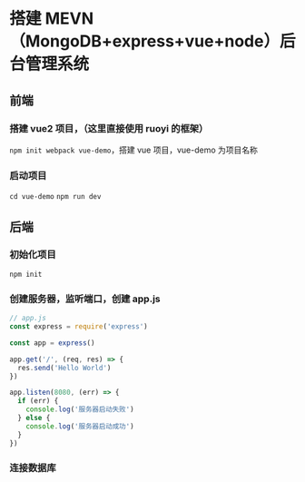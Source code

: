 # 搭建 MEVN（MongoDB+express+vue+node）后台管理系统

## 前端

### 搭建 vue2 项目，（这里直接使用 ruoyi 的框架）

`npm init webpack vue-demo`，搭建 vue 项目，vue-demo 为项目名称

### 启动项目

`cd vue-demo`
`npm run dev`

## 后端

### 初始化项目

`npm init`

### 创建服务器，监听端口，创建 app.js

```js
// app.js
const express = require('express')

const app = express()

app.get('/', (req, res) => {
  res.send('Hello World')
})

app.listen(8080, (err) => {
  if (err) {
    console.log('服务器启动失败')
  } else {
    console.log('服务器启动成功')
  }
})
```

### 连接数据库
